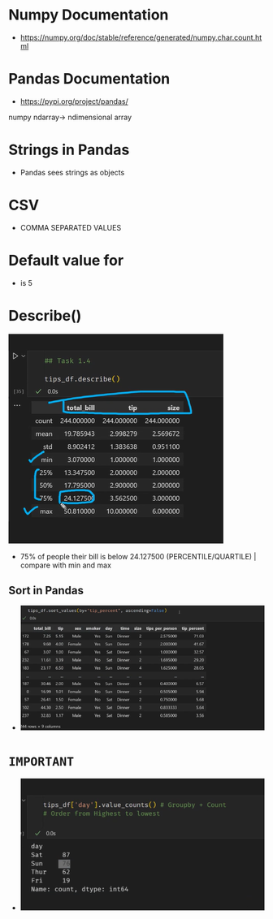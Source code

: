 # Numpy Documentation

- https://numpy.org/doc/stable/reference/generated/numpy.char.count.html

# Pandas Documentation

- https://pypi.org/project/pandas/

numpy ndarray-> ndimensional array

# Strings in Pandas

- Pandas sees strings as objects

# CSV

- COMMA SEPARATED VALUES

# Default value for

- is 5

# Describe()

![alt text](image.png)

- 75% of people their bill is below 24.127500 (PERCENTILE/QUARTILE) | compare with min and max

## Sort in Pandas

- ![alt text](image-1.png)

# `IMPORTANT`

- ![alt text](image-2.png)
